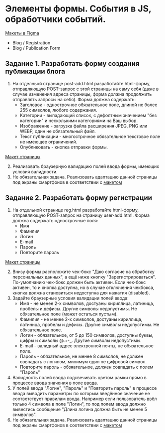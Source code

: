 # Элементы формы. События в JS, обработчики событий. 

[Макеты в Figma](https://www.figma.com/file/SG6dBjfpRfansnrWjmDgcl/Wireframes?node-id=49%3A0)
* Blog / Registration
* Blog / Publication Form

## Задание 1. Разработать форму создания публикации блога

1. На отделньой странице post-add.html разработайте html-форму, отправляющую POST-запрос с этой страницы на саму себя (даже в случае изменения адреса страницы, форма должна продолжить отправлять запросы на себя). Форма должна содержать:
   * Заголовок - однострочное обязательное поле, длиной не более 255 символов, любого содержания.
   * Категории - выпадающий список, с дефолтным значением "без категории" и несколькими категориями на Ваш выбор.
   * Изображение - загрузка файла расширения JPEG, PNG или WEBP, один не обязательный файл.
   * Текст публикации - многострочное обязательное текстовое поле не имеющее ограничений.
   * Опубликовать - кнопка отправки формы.

[Макет страницы](https://github.com/RSTU-Citg-Space/web_lab/blob/frontend/AIB/Lab_5_Forms/Publication%20Form_1200px.png)

2. Реализовать браузерную валидацию полей ввода формы, имеющих условия валидности.
3. Не обязательная задача. Реализовать адаптацию данной страницы под экраны смартфонов в соответствии с [макетом](https://github.com/RSTU-Citg-Space/web_lab/blob/frontend/AIB/Lab_5_Forms/Publication%20Form_320px.png)


## Задание 2. Разработать форму регистрации

1. На отдельной странице reg.html разработайте html-форму, отправляющую POST-запрос на страницу user-add.html. Форма должна содержать однострочные поля:
   * Имя
   * Фамилия
   * Логин
   * E-mail
   * Пароль
   * Повторите пароль

[Макет страницы](https://github.com/RSTU-Citg-Space/web_lab/blob/frontend/AIB/Lab_5_Forms/Registration_1200px.png)

2. Внизу формы расположите чек-бокс "Даю согласие на обработку персональных данных", а ещё ниже кнопку "Зарегистрироваться". По-умолчанию чек-бокс должен быть активен. Если чек-бокс активен, то и кнопка доступна, но в случае отключения чекбокса, кнопка должна становиться недоступна для нажатия (disabled).
3. Задайте браузерные условия валидации полей ввода:
   * Имя - не менее 2-х символов, достуаны кириллица, латиница, пробелы и дефисы. Другие символы недопустимы. Не обязательное поле (может остаться пустым).
   * Фамилия - не менее 2-х символов, достуаны кириллица, латиница, пробелы и дефисы. Другие символы недопустимы. Не обязательное поле.
   * Логин - обязательное, от 5 до 150 символов, доступны буквы, цифры и символы \@\.\+\-\_. Другие символы недопустимы.
   * E-mail - валидный адрес электронной почты, не обязательное поле.
   * Пароль - обязательное, не менее 8 символов, не должен совпадать с логином, минимум один не цифровой символ.
   * Повторите пароль - обзяательное, должен совпадать с полем "Пароль"
4. Валидность полей ввода подсвечивать цветом рамки прямо в процессе ввода значения в поле ввода.
5. У полей ввода "Логин", "Пароль" и "Повторить пароль" в процессе ввода выводить параметры по которым введённое значение не соответствует правилам ввода. Например если пользователь ввёл только 4 символа в поле "Логин", то под полем ввода должно вывестись сообщение "Длина логина должна быть не менее 5 символов".
6. Не обязательная задача. Реализовать адаптацию данной страницы под экраны смартфонов в соответствии с [макетом](https://github.com/RSTU-Citg-Space/web_lab/blob/frontend/AIB/Lab_5_Forms/Registration_320px.png)
